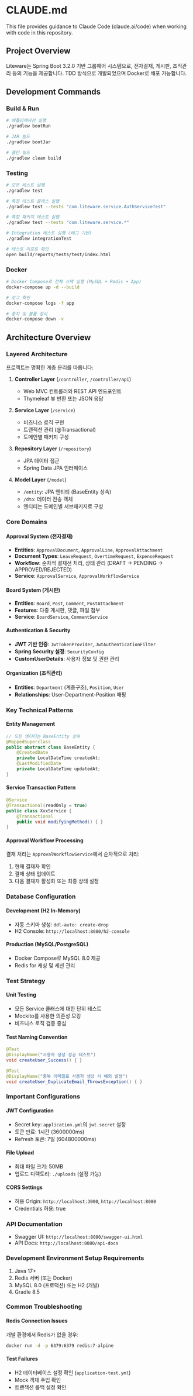 # CLAUDE.md

This file provides guidance to Claude Code (claude.ai/code) when working with code in this repository.

## Project Overview

Liteware는 Spring Boot 3.2.0 기반 그룹웨어 시스템으로, 전자결재, 게시판, 조직관리 등의 기능을 제공합니다. TDD 방식으로 개발되었으며 Docker로 배포 가능합니다.

## Development Commands

### Build & Run
```bash
# 애플리케이션 실행
./gradlew bootRun

# JAR 빌드
./gradlew bootJar

# 클린 빌드
./gradlew clean build
```

### Testing
```bash
# 모든 테스트 실행
./gradlew test

# 특정 테스트 클래스 실행
./gradlew test --tests "com.liteware.service.AuthServiceTest"

# 특정 패키지 테스트 실행
./gradlew test --tests "com.liteware.service.*"

# Integration 테스트 실행 (태그 기반)
./gradlew integrationTest

# 테스트 리포트 확인
open build/reports/tests/test/index.html
```

### Docker
```bash
# Docker Compose로 전체 스택 실행 (MySQL + Redis + App)
docker-compose up -d --build

# 로그 확인
docker-compose logs -f app

# 중지 및 볼륨 정리
docker-compose down -v
```

## Architecture Overview

### Layered Architecture
프로젝트는 명확한 계층 분리를 따릅니다:

1. **Controller Layer** (`/controller`, `/controller/api`)
   - Web MVC 컨트롤러와 REST API 엔드포인트
   - Thymeleaf 뷰 반환 또는 JSON 응답

2. **Service Layer** (`/service`)
   - 비즈니스 로직 구현
   - 트랜잭션 관리 (@Transactional)
   - 도메인별 패키지 구성

3. **Repository Layer** (`/repository`)
   - JPA 데이터 접근
   - Spring Data JPA 인터페이스

4. **Model Layer** (`/model`)
   - `/entity`: JPA 엔티티 (BaseEntity 상속)
   - `/dto`: 데이터 전송 객체
   - 엔티티는 도메인별 서브패키지로 구성

### Core Domains

#### Approval System (전자결재)
- **Entities**: `ApprovalDocument`, `ApprovalLine`, `ApprovalAttachment`
- **Document Types**: `LeaveRequest`, `OvertimeRequest`, `ExpenseRequest`
- **Workflow**: 순차적 결재선 처리, 상태 관리 (DRAFT → PENDING → APPROVED/REJECTED)
- **Service**: `ApprovalService`, `ApprovalWorkflowService`

#### Board System (게시판)
- **Entities**: `Board`, `Post`, `Comment`, `PostAttachment`
- **Features**: 다중 게시판, 댓글, 파일 첨부
- **Service**: `BoardService`, `CommentService`

#### Authentication & Security
- **JWT 기반 인증**: `JwtTokenProvider`, `JwtAuthenticationFilter`
- **Spring Security 설정**: `SecurityConfig`
- **CustomUserDetails**: 사용자 정보 및 권한 관리

#### Organization (조직관리)
- **Entities**: `Department` (계층구조), `Position`, `User`
- **Relationships**: User-Department-Position 매핑

### Key Technical Patterns

#### Entity Management
```java
// 모든 엔티티는 BaseEntity 상속
@MappedSuperclass
public abstract class BaseEntity {
    @CreatedDate
    private LocalDateTime createdAt;
    @LastModifiedDate
    private LocalDateTime updatedAt;
}
```

#### Service Transaction Pattern
```java
@Service
@Transactional(readOnly = true)
public class XxxService {
    @Transactional
    public void modifyingMethod() { }
}
```

#### Approval Workflow Processing
결재 처리는 `ApprovalWorkflowService`에서 순차적으로 처리:
1. 현재 결재자 확인
2. 결재 상태 업데이트
3. 다음 결재자 활성화 또는 최종 상태 설정

### Database Configuration

#### Development (H2 In-Memory)
- 자동 스키마 생성: `ddl-auto: create-drop`
- H2 Console: `http://localhost:8080/h2-console`

#### Production (MySQL/PostgreSQL)
- Docker Compose로 MySQL 8.0 제공
- Redis for 캐싱 및 세션 관리

### Test Strategy

#### Unit Testing
- 모든 Service 클래스에 대한 단위 테스트
- Mockito를 사용한 의존성 모킹
- 비즈니스 로직 검증 중심

#### Test Naming Convention
```java
@Test
@DisplayName("사용자 생성 성공 테스트")
void createUser_Success() { }

@Test
@DisplayName("중복 이메일로 사용자 생성 시 예외 발생")
void createUser_DuplicateEmail_ThrowsException() { }
```

### Important Configurations

#### JWT Configuration
- Secret key: `application.yml`의 `jwt.secret` 설정
- 토큰 만료: 1시간 (3600000ms)
- Refresh 토큰: 7일 (604800000ms)

#### File Upload
- 최대 파일 크기: 50MB
- 업로드 디렉토리: `./uploads` (설정 가능)

#### CORS Settings
- 허용 Origin: `http://localhost:3000`, `http://localhost:8080`
- Credentials 허용: true

### API Documentation
- Swagger UI: `http://localhost:8080/swagger-ui.html`
- API Docs: `http://localhost:8080/api-docs`

### Development Environment Setup Requirements
1. Java 17+
2. Redis 서버 (또는 Docker)
3. MySQL 8.0 (프로덕션) 또는 H2 (개발)
4. Gradle 8.5

### Common Troubleshooting

#### Redis Connection Issues
개발 환경에서 Redis가 없을 경우:
```bash
docker run -d -p 6379:6379 redis:7-alpine
```

#### Test Failures
- H2 데이터베이스 설정 확인 (`application-test.yml`)
- Mock 객체 주입 확인
- 트랜잭션 롤백 설정 확인